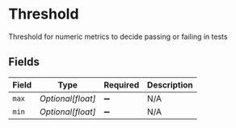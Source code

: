 # Threshold

Threshold for numeric metrics to decide passing or failing in tests


## Fields

| Field              | Type               | Required           | Description        |
| ------------------ | ------------------ | ------------------ | ------------------ |
| `max`              | *Optional[float]*  | :heavy_minus_sign: | N/A                |
| `min`              | *Optional[float]*  | :heavy_minus_sign: | N/A                |